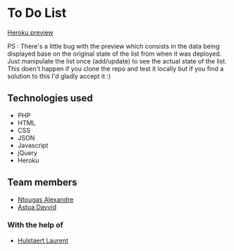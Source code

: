 # To Do List

[Heroku preview](https://todolist-ntougas-alexandre.herokuapp.com/)

PS : There's a little bug with the preview which consists in the data being displayed base on the original state of the list from when it was deployed. Just manipulate the list once (add/update) to see the actual state of the list. This doen't happen if you clone the repo and test it locally but if you find a solution to this I'd gladly accept it :)

## Technologies used

- PHP
- HTML
- CSS
- JSON
- Javascript
- jQuery
- Heroku

## Team members

- [Ntougas Alexandre](https://github.com/alexandrentougas)
- [Astua Dayvid](https://github.com/DayvidAstua)

### With the help of

- [Hulstaert Laurent](https://github.com/laurenthu)
